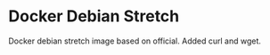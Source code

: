Docker Debian Stretch
=====================

Docker debian stretch image based on official.
Added curl and wget.